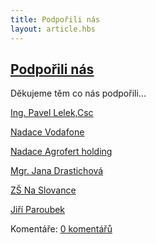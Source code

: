 ```yaml
---
title: Podpořili nás
layout: article.hbs
---
```

## [Podpořili nás](clanky.php?id=20)

Děkujeme těm co nás podpořili...  
  
[Ing. Pavel Lelek,Csc](http://www.pavellelek.cz)  
  
[Nadace Vodafone](http://www.nadacevodafone.cz)  
  
[Nadace Agrofert holding](http://www.agrofert.cz/?1469/nadace-agrofert)  
  
[Mgr. Jana Drastichová](http://www.janadrastichova.cz)  
  
[ZŠ Na Slovance](http://www.zsnaslovance.cz)  
  
[Jiří Paroubek](http://www.paroubek.cz)

  

Komentáře: [0 komentářů](komentare.php?typ2=1&id=20)